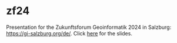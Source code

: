 # zf24
Presentation for the Zukunftsforum Geoinformatik 2024 in Salzburg: https://gi-salzburg.org/de/. Click [here](https://docs.google.com/presentation/d/1CgFn0j3sXSY22M5ZAE5Ft0Ur421xWD8TGGsLHu0qfW4/edit?usp=sharing) for the slides.
